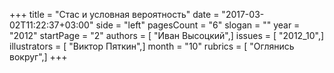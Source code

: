 +++
title = "Стас и условная вероятность"
date = "2017-03-02T11:22:37+03:00"
side = "left"
pagesCount = "6"
slogan = ""
year = "2012"
startPage = "2"
authors = [ "Иван Высоцкий",]
issues = [ "2012_10",]
illustrators = [ "Виктор Пяткин",]
month = "10"
rubrics = [ "Оглянись вокруг",]
+++
